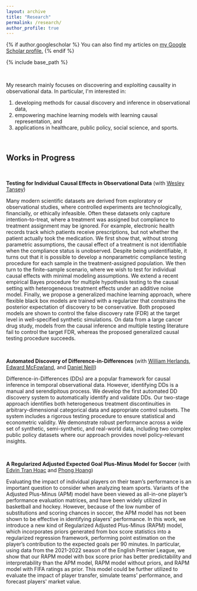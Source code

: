 ```yaml
---
layout: archive
title: "Research"
permalink: /research/
author_profile: true
---
```


{% if author.googlescholar %}
  You can also find my articles on <u><a href="{{author.googlescholar}}">my Google Scholar profile</a>.</u>
{% endif %}

{% include base_path %}

<br />

My research mainly focuses on discovering and exploiting causality in observational data. In particular, I'm interested in: 
1. developing methods for causal discovery and inference in observational data,
2. empowering machine learning models with learning causal representation, and
3. applications in healthcare, public policy, social science, and sports.

<br />

Works in Progress
------

<br />

**Testing for Individual Causal Effects in Observational Data**
(with [Wesley Tansey](https://wesleytansey.com/))

Many modern scientific datasets are derived from exploratory or observational studies, where controlled experiments are technologically, financially, or ethically infeasible. Often these datasets only capture intention-to-treat, where a treatment was assigned but compliance to treatment assignment may be ignored. For example, electronic health records track which patients receive prescriptions, but not whether the patient actually took the medication. We first show that, without strong parametric assumptions, the causal effect of a treatment is not identifiable when the compliance status is unobserved. Despite being unidentifiable, it turns out that it is possible to develop a nonparametric compliance testing procedure for each sample in the treatment-assigned population. We then turn to the finite-sample scenario, where we wish to test for individual causal effects with minimal modeling assumptions. We extend a recent empirical Bayes procedure for multiple hypothesis testing to the causal setting with heterogeneous treatment effects under an additive noise model. Finally, we propose a generalized machine learning approach, where flexible black box models are trained with a regularizer that constrains the posterior expectation of discovery to be conservative. Both proposed models are shown to control the false discovery rate (FDR) at the target level in well-specified synthetic simulations. On data from a large cancer drug study, models from the causal inference and multiple testing literature fail to control the target FDR, whereas the proposed generalized causal testing procedure succeeds.

<br />

**Automated Discovery of Difference-in-Differences**
(with [William Herlands](https://www.williamherlands.com/), [Edward McFowland](https://www.hbs.edu/faculty/Pages/profile.aspx?facId=772797), and [Daniel Neill](https://cs.nyu.edu/~neill/))

Difference-in-Differences (DDs) are a popular framework for causal inference in
temporal observational data. However, identifying DDs is a manual and serendipitous process. We develop the first automated DD discovery system to automatically
identify and validate DDs. Our two-stage approach identifies both heterogeneous
treatment discontinuities in arbitrary-dimensional categorical data and appropriate
control subsets. The system includes a rigorous testing procedure to ensure statistical and econometric validity. We demonstrate robust performance across a wide
set of synthetic, semi-synthetic, and real-world data, including two complex public
policy datasets where our approach provides novel policy-relevant insights.

<br />

**A Regularized Adjusted Expected Goal Plus-Minus Model for Soccer**
(with [Edvin Tran Hoac](https://www.edvintranhoac.com/) and [Phong Hoang](https://medium.com/@IwriteDSblog))

Evaluating the impact of individual players on their team’s performance is an important question to consider when analyzing team sports. Variants of the Adjusted Plus-Minus (APM) model have been viewed as all-in-one player’s performance evaluation matrices, and have been widely utilized in basketball and hockey. However, because of the low number of substitutions and scoring chances in soccer, the APM model has not been shown to be effective in identifying players' performance. In this work, we introduce a new kind of Regularized Adjusted Plus-Minus (RAPM) model, which incorporates priors generated from box score statistics into a regularized regression framework, performing point estimation on the player’s contribution to the expected goals per 90 minutes. In particular, using data from the 2021-2022 season of the English Premier League, we show that our RAPM model with box score prior has better predictability and interpretability than the APM model, RAPM model without priors, and RAPM model with FIFA ratings as prior. This model could be further utilized to evaluate the impact of player transfer, simulate teams' performance, and forecast players' market value.

<!---

{% for post in site.publications reversed %}
  {% include archive-single.html %}
 {% endfor %}

-->
